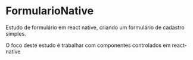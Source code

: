 # FormularioNative

Estudo de formulário em react native, criando um formulário de cadastro simples.

O foco deste estudo é trabalhar com componentes controlados em react-native